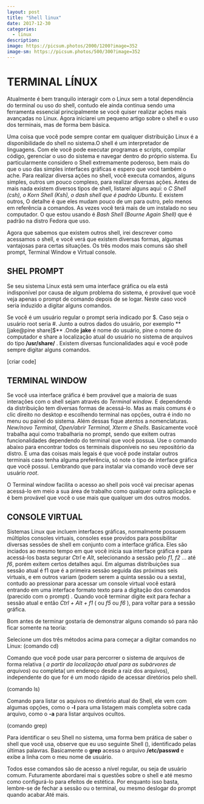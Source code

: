 ```yaml
---
layout: post
title: "Shell linux"
date: 2017-12-30
categories:
  - linux
description:
image: https://picsum.photos/2000/1200?image=352
image-sm: https://picsum.photos/500/300?image=352
---
```


# TERMINAL LÍNUX

Atualmente é bem tranquilo interagir com o Linux sem a total dependência do terminal ou uso do shell, contudo ele ainda continua sendo uma ferramenta essencial principalmente se você quiser realizar ações mais avançadas no Linux. Agora iniciarei um pequeno artigo sobre o shell e o uso dos terminais, mas de forma bem básica.

Uma coisa que você pode sempre contar em qualquer distribuição Linux é a disponibilidade do shell no sistema.O shell é um interpretador de linguagens. Com ele você pode executar programas e scripts, compilar código, gerenciar o uso do sistema e navegar dentro do próprio sistema. Eu particularmente considero o Shell extremamente poderoso, bem mais do que o uso das simples interfaces gráficas e espero que você também o ache.
Para realizar diversa ações no shell, você executa comandos, alguns simples, outros um pouco complexo, para realizar diversas ações. Antes de mais nada existem diversos tipos de shell, listarei alguns aqui: o _C Shell (csh), o Korn Shell (Ksh), o dash shell que é padrão Ubuntu_. E existem outros, O detalhe é que eles mudam pouco de um para outro, pelo menos em referência a comandos. As vezes você terá mais de um instalado no seu computador. O que estou usando é _Bash Shell (Bourne Again Shell)_ que é padrão na distro Fedora que uso.

Agora que sabemos que existem outros shell, irei descrever como acessamos o shell, e você verá que existem diversas formas, algumas vantajosas para certas situações. Os três modos mais comuns são shell prompt, Terminal Window e Virtual console.

## SHEL PROMPT
Se seu sistema Linux está sem uma interface gráfica ou ela está indisponível por causa de algum problema do sistema, é provável que você veja apenas o prompt de comando depois de se logar. Neste caso você seria induzido a digitar alguns comandos.

Se você é um usuário regular o prompt seria indicado por $. Caso seja o usuário root seria #.	Junto a outros dados do usuário, por exemplo **[jake@pine share]$**  .Onde **jake** é nome do usuário, pine o nome do computador e share a localização atual do usuário no sistema de arquivos do tipo **/usr/share/** .
Existem diversas funcionalidades aqui e você pode sempre digitar alguns comandos.

[criar code]

## TERMINAL WINDOW
Se você usa interface gráfica é bem provável que a maioria de suas interações com o shell sejam através do _Terminal window_. E dependendo da distribuição tem diversas formas de acessá-lo. Mas as mais comuns é  o clic direito no desktop e escolhendo terminal nas opções, outra é indo no menu ou painel do sistema. Além dessas fique atentos a nomenclaturas. _New/novo Terminal, Open/abrir Terminal, Xterm e Shells_.
Basicamente você trabalha aqui como trabalharia no prompt, sendo que exitem outras funcionalidades dependendo do terminal que você possua. Use o comando abaixo para encontrar todos os terminais disponíveis no seu repositório da distro. E uma das coisas mais legais é que você pode instalar outros terminais caso tenha alguma preferência, só note o tipo de interface gráfica que você possui. Lembrando que para instalar via comando você deve ser usuário _root_.

O Terminal window facilita o acesso ao shell pois você vai precisar apenas acessá-lo em meio a sua área de trabalho como qualquer outra aplicação e é bem provável que você o use mais que qualquer um dos outros modos.

## CONSOLE VIRTUAL
Sistemas Linux que incluem interfaces gráficas, normalmente possuem múltiplos consoles virtuais, consoles esse providos para possibilitar diversas sessões de  shell em conjunto com a interface gráfica. Eles são inciados ao mesmo tempo em que você inicia sua interface gráfica e para acessá-los basta segurar _Ctrl_ e _Alt_, selecionando a sessão pelo _f1, f2_ … até _f6_, porém exitem certos detalhes aqui. Em algumas distribuições sua sessão atual é f1 que é a primeira sessão  seguida das próximas seis virtuais, e em outros variam (podem serem a quinta sessão ou a sexta), contudo ao pressionar para acessar um console virtual você estará entrando em uma interface formato texto  para a digitação dos comandos (parecido com o prompt) . Quando você terminar digite exit para fechar a sessão atual e então _Ctrl + Alt + f1_ ( ou _f5_ ou _f6_ ), para voltar para a sessão gráfica.

Bom antes de terminar gostaria de demonstrar alguns comando só para não ficar somente na teoria:

Selecione um dos três métodos acima para começar a digitar comandos no Linux:
(comando cd)

Comando que você pode usar para percorrer o sistema de arquivos de forma relativa ( _a partir da localização atual para as subárvores de arquivos_) ou completa( um endereço desde a raiz dos arquivos), independente do que for é um modo rápido de acessar diretórios pelo shell.

(comando ls)

Comando para listar os aquivos no diretório atual do Shell, ele vem com algumas opções, como o **-l** para uma listagem mais completa sobre cada arquivo, como o **-a** para listar arquivos ocultos.

(comando grep)

Para identificar o seu Shell no sistema, uma forma bem prática de saber o shell que você usa, observe que eu uso seguinte Shell (), identificado pelas últimas palavras. Basicamente o **grep** acessa o  arquivo **/etc/passwd** e exibe a linha com o meu nome de usuário.

Todos esse comandos são de acesso a nível regular, ou seja de usuário comum. Futuramente abordarei mai s questões sobre o shell e até mesmo como configurá-lo para efeitos de estética. Por enquanto isso basta, lembre-se de fechar a sessão ou o terminal, ou mesmo deslogar do prompt quando acabar.Até mais.
